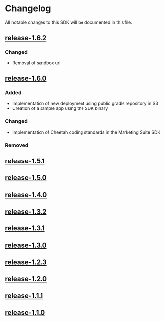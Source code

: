 # Changelog

All notable changes to this SDK will be documented in this file.

## [release-1.6.2](https://github.com/Marketing-Suite/android-sdk/releases/tag/release-1.6.2)

### Changed
* Removal of sandbox url 

## [release-1.6.0](https://github.com/Marketing-Suite/android-sdk/releases/tag/release-1.5.1)

### Added
* Implementation of new deployment using public gradle repository in S3
* Creation of a sample app using the SDK binary

### Changed
* Implementation of Cheetah coding standards in the Marketing Suite SDK 

### Removed

## [release-1.5.1](https://github.com/Marketing-Suite/android-sdk/releases/tag/release-1.5.1)

## [release-1.5.0](https://github.com/Marketing-Suite/android-sdk/releases/tag/release-1.5.0)

## [release-1.4.0](https://github.com/Marketing-Suite/android-sdk/releases/tag/release-1.4.0)

## [release-1.3.2](https://github.com/Marketing-Suite/android-sdk/releases/tag/release-1.3.2)

## [release-1.3.1](https://github.com/Marketing-Suite/android-sdk/releases/tag/release-1.3.1)

## [release-1.3.0](https://github.com/Marketing-Suite/android-sdk/releases/tag/release-1.3.0)

## [release-1.2.3](https://github.com/Marketing-Suite/android-sdk/releases/tag/release-1.2.3)

## [release-1.2.0](https://github.com/Marketing-Suite/android-sdk/releases/tag/release-1.2.0)

## [release-1.1.1](https://github.com/Marketing-Suite/android-sdk/releases/tag/release-1.1.1)

## [release-1.1.0](https://github.com/Marketing-Suite/android-sdk/releases/tag/release-1.1.0)


